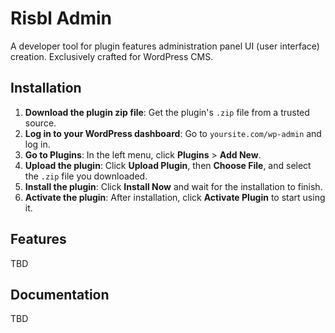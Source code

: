 # Risbl Admin
A developer tool for plugin features administration panel UI (user interface) creation. Exclusively crafted for WordPress CMS.

## Installation

1. **Download the plugin zip file**: Get the plugin's `.zip` file from a trusted source.
2. **Log in to your WordPress dashboard**: Go to `yoursite.com/wp-admin` and log in.
3. **Go to Plugins**: In the left menu, click **Plugins** > **Add New**.
4. **Upload the plugin**: Click **Upload Plugin**, then **Choose File**, and select the `.zip` file you downloaded.
5. **Install the plugin**: Click **Install Now** and wait for the installation to finish.
6. **Activate the plugin**: After installation, click **Activate Plugin** to start using it.

## Features

TBD

## Documentation

TBD
